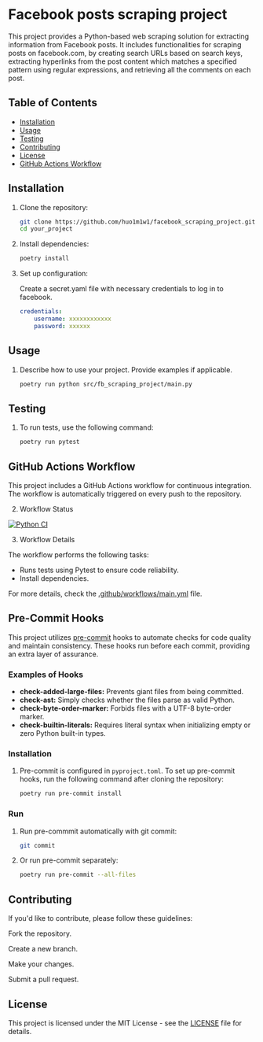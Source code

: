 # Facebook posts scraping project

This project provides a Python-based web scraping solution for extracting information from Facebook posts. It includes functionalities for scraping posts on facebook.com, by creating search URLs based on search keys, extracting hyperlinks from the post content which matches a specified pattern using regular expressions, and retrieving all the comments on each post.

## Table of Contents

- [Installation](#installation)
- [Usage](#usage)
- [Testing](#testing)
- [Contributing](#contributing)
- [License](#license)
- [GitHub Actions Workflow](#GithubActionsWorkflow)

## Installation

1. Clone the repository:

   ```bash
   git clone https://github.com/huo1m1w1/facebook_scraping_project.git
   cd your_project

2. Install dependencies:


    ```bash
    poetry install

3. Set up configuration:

    Create a secret.yaml file with necessary credentials to log in to facebook.
    ```yaml
    credentials:
        username: xxxxxxxxxxxx
        password: xxxxxx


## Usage

1. Describe how to use your project. Provide examples if applicable.

    ```bash
    poetry run python src/fb_scraping_project/main.py


## Testing

1. To run tests, use the following command:

    ```bash
    poetry run pytest


## GitHub Actions Workflow

This project includes a GitHub Actions workflow for continuous integration. The workflow is automatically triggered on every push to the repository.

2. Workflow Status

[![Python CI](https://github.com/huo1m1w1/facebook_scraping_project/actions/workflows/main.yml/badge.svg)](https://github.com/huo1m1w1/facebook_scraping_project/actions/workflows/main.yml)


3. Workflow Details

The workflow performs the following tasks:

- Runs tests using Pytest to ensure code reliability.
- Install dependencies.

For more details, check the [.github/workflows/main.yml](.github/workflows/main.yml) file.

## Pre-Commit Hooks

This project utilizes [pre-commit](https://pre-commit.com/) hooks to automate checks for code quality and maintain consistency. These hooks run before each commit, providing an extra layer of assurance.

### Examples of Hooks

- **check-added-large-files:** Prevents giant files from being committed.
- **check-ast:** Simply checks whether the files parse as valid Python.
- **check-byte-order-marker:** Forbids files with a UTF-8 byte-order marker.
- **check-builtin-literals:** Requires literal syntax when initializing empty or zero Python built-in types.


### Installation

1. Pre-commit is configured in `pyproject.toml`. To set up pre-commit hooks, run the following command after cloning the repository:

    ```bash
    poetry run pre-commit install

### Run

1. Run pre-commmit automatically with git commit:


    ```bash
    git commit

2. Or run pre-commit separately:

    ```bash
    poetry run pre-commit --all-files

## Contributing

If you'd like to contribute, please follow these guidelines:

Fork the repository.

Create a new branch.

Make your changes.

Submit a pull request.

## License

This project is licensed under the MIT License - see the [LICENSE](LICENSE.txt) file for details.
